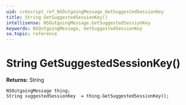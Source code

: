 ```yaml
---
uid: crmscript_ref_NSOutgoingMessage_GetSuggestedSessionKey
title: String GetSuggestedSessionKey()
intellisense: NSOutgoingMessage.GetSuggestedSessionKey
keywords: NSOutgoingMessage, GetSuggestedSessionKey
so.topic: reference
---
```


# String GetSuggestedSessionKey()

**Returns:** String

```crmscript
NSOutgoingMessage thing;
String suggestedSessionKey  = thing.GetSuggestedSessionKey();
```

